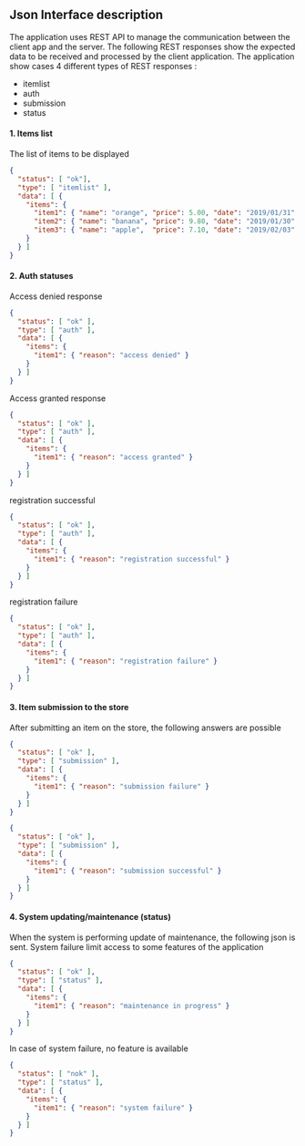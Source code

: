 
## Json Interface description

The application uses REST API to manage the communication between the client app
and the server. The following REST responses show the expected data to be
received and processed by the client application.
The application show cases 4 different types of REST responses :

- itemlist 
- auth
- submission
- status



#### 1. Items list

The list of items to be displayed

```json
{
  "status": [ "ok"],
  "type": [ "itemlist" ],
  "data": [ {
    "items": {
      "item1": { "name": "orange", "price": 5.00, "date": "2019/01/31" },
      "item2": { "name": "banana", "price": 9.80, "date": "2019/01/30" },
      "item3": { "name": "apple",  "price": 7.10, "date": "2019/02/03" }
    } 
  } ]
}
```

#### 2. Auth statuses

Access denied response

```json
{
  "status": [ "ok" ],
  "type": [ "auth" ],
  "data": [ {
    "items": {
      "item1": { "reason": "access denied" }
    }
  } ]
}
```

Access granted response

```json
{
  "status": [ "ok" ],
  "type": [ "auth" ],
  "data": [ {
    "items": {
      "item1": { "reason": "access granted" }
    }
  } ]
}
```

registration successful

```json
{
  "status": [ "ok" ],
  "type": [ "auth" ],
  "data": [ {
    "items": {
      "item1": { "reason": "registration successful" }
    }
  } ]
}
```

registration failure

```json
{
  "status": [ "ok" ],
  "type": [ "auth" ],
  "data": [ {
    "items": {
      "item1": { "reason": "registration failure" }
    }
  } ]
}
```

#### 3. Item submission to the store

After submitting an item on the store, the following answers are possible

```json
{
  "status": [ "ok" ],
  "type": [ "submission" ],
  "data": [ {
    "items": {
      "item1": { "reason": "submission failure" }
    }
  } ]
}
```


```json
{
  "status": [ "ok" ],
  "type": [ "submission" ],
  "data": [ {
    "items": {
      "item1": { "reason": "submission successful" }
    }
  } ]
}
```

#### 4. System updating/maintenance (status)

When the system is performing update of maintenance, the following json is sent.
System failure limit access to some features of the application

```json
{
  "status": [ "ok" ],
  "type": [ "status" ],
  "data": [ {
    "items": {
      "item1": { "reason": "maintenance in progress" }
    }
  } ]
}
```

In case of system failure, no feature is available

```json
{
  "status": [ "nok" ],
  "type": [ "status" ],
  "data": [ {
    "items": {
      "item1": { "reason": "system failure" }
    }
  } ]
}
```

